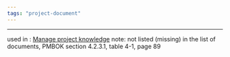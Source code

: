 ```yaml
---
tags: "project-document"
---
```


----

used in : [Manage project knowledge](Manage%20project%20knowledge.md)
note: not listed (missing) in the list of documents, PMBOK section 4.2.3.1, table 4-1, page 89